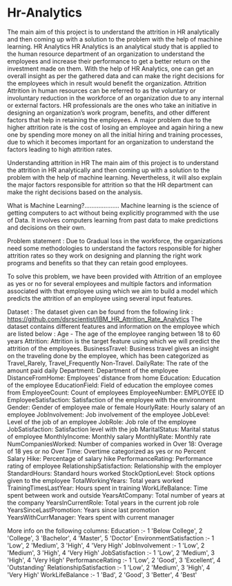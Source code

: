 # Hr-Analytics
The main aim of this project is to understand the attrition in HR analytically and then coming up with a  solution to the problem with the help of machine learning. 
HR Analytics
HR Analytics is an analytical study that is applied to the human resource department of an organization to understand the employees and increase their performance to get a better return on the investment made on them. With the help of HR Analytics, one can get an overall insight as per the gathered data and can make the right decisions for the employees which in result would benefit the organization.
Attrition
Attrition in human resources can be referred to as the voluntary or involuntary reduction in the workforce of an organization due to any internal or external factors. HR professionals are the ones who take an initiative in designing an organization’s work program, benefits, and other different factors that help in retaining the employees. A major problem due to the higher attrition rate is the cost of losing an employee and again hiring a new one by spending more money on all the initial hiring and training processes, due to which it becomes important for an organization to understand the factors leading to high attrition rates. 

Understanding attrition in HR
The main aim of this project is to understand the attrition in HR analytically and then coming up with a  solution to the problem with the help of machine learning. Nevertheless, it will also explain the major factors responsible for attrition so that the HR department can make the right decisions based on the analysis.

What is Machine Learning?....................
Machine learning is the science of getting computers to act without being explicitly programmed with the use of Data. It involves computers learning from past data to make predictions and decisions on their own.

Problem statement :
Due to Gradual loss in the workforce, the organizations need some methodologies to understand the factors responsible for higher attrition rates so they work on designing and planning the right work programs and benefits so that they can retain good employees.

To solve this problem, we have been provided with Attrition of an employee as yes or no for several employees and multiple factors and information associated with that employee using which we aim to build a model which predicts the attrition of an employee using several input features.

Dataset : 
The dataset given can be found from the following link : 
https://github.com/dsrscientist/IBM_HR_Attrition_Rate_Analytics
The dataset contains different features and information on the employee which are listed below :
Age - The age of the employee ranging between 18 to 60 years
Attrition: Attrition is the target feature using which we will predict the attrition of the employees.
BusinessTravel: Business travel gives an insight on the traveling done by the employee, which has been categorized as Travel_Rarely, Travel_Frequently  Non-Travel.
DailyRate: The rate of the amount paid daily
Department: Department of the employee
DistanceFromHome: Employees’ distance from home
Education: Education of the employee
EducationField: Field of education the employee comes from
EmployeeCount: Count of employees
EmployeeNumber: EMPLOYEE ID
EmployeeSatisfaction: Satisfaction of the employee with the environment
Gender: Gender of employee male or female
HourlyRate: Hourly salary of an employee
JobInvolvement: Job involvement of the employee
JobLevel: Level of the job of an employee
JobRole: Job role of the employee
JobSatisfaction: Satisfaction level with the job
MaritalStatus: Marital status of employee
MonthlyIncome: Monthly salary
MonthlyRate: Monthly rate 
NumCompaniesWorked: Number of companies worked in 
Over 18: Overage of 18 yes or no
Over Time: Overtime categorized as yes or no
Percent Salary Hike: Percentage of salary hike
PerformanceRating: Performance rating of employee
RelationshipSatisfaction: Relationship with the employer
StandardHours: Standard hours worked
StockOptionLevel: Stock options given to the employee
TotalWorkingYears: Total years worked
TrainingTimesLastYear: Hours spent in training
WorkLifeBalance: Time spent between work and outside
YearsAtCompany: Total number of years at the company
YearsInCurrentRole: Total years in the current job role
YearsSinceLastPromotion: Years since last promotion
YearsWithCurrManager: Years spent with current manager

More info on the following columns:
Education :- 1 'Below College',  2 'College', 3 'Bachelor', 4 'Master', 5 'Doctor'
EnvironmentSatisfaction :- 1 'Low', 2 'Medium', 3 'High', 4 'Very High'
JobInvolvement :- 1 'Low', 2 'Medium', 3 'High',  4 'Very High'
JobSatisfaction :-  1 'Low', 2 'Medium', 3 'High', 4 'Very High'
PerformanceRating :- 1 'Low', 2 'Good', 3 'Excellent', 4 'Outstanding'
RelationshipSatisfaction :-  1 'Low', 2 'Medium', 3 'High', 4 'Very High'
WorkLifeBalance :- 1 'Bad', 2 'Good', 3 'Better', 4 'Best'

